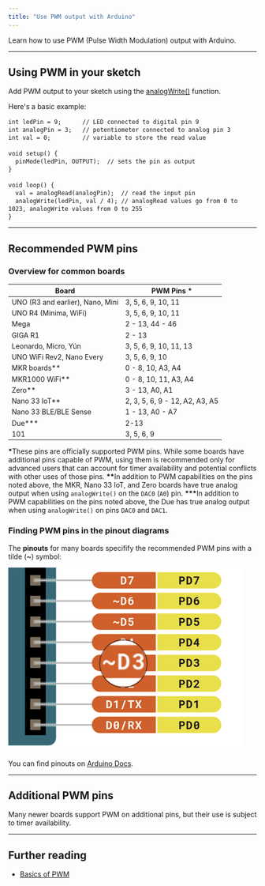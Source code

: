 ```yaml
---
title: "Use PWM output with Arduino"
---
```


Learn how to use PWM (Pulse Width Modulation) output with Arduino.

---

## Using PWM in your sketch

Add PWM output to your sketch using the [analogWrite()](https://www.arduino.cc/reference/en/language/functions/analog-io/analogwrite/) function.

Here's a basic example:

```arduino
int ledPin = 9;      // LED connected to digital pin 9
int analogPin = 3;   // potentiometer connected to analog pin 3
int val = 0;         // variable to store the read value

void setup() {
  pinMode(ledPin, OUTPUT);  // sets the pin as output
}

void loop() {
  val = analogRead(analogPin);  // read the input pin
  analogWrite(ledPin, val / 4); // analogRead values go from 0 to 1023, analogWrite values from 0 to 255
}
```

---

## Recommended PWM pins

### Overview for common boards

| Board                                      | PWM Pins *                     |
|--------------------------------------------|--------------------------------|
| UNO (R3 and earlier), Nano, Mini           | 3, 5, 6, 9, 10, 11             |
| UNO R4 (Minima, WiFi)                      | 3, 5, 6, 9, 10, 11             |
| Mega                                       | 2 - 13, 44 - 46                |
| GIGA R1                                    | 2 - 13                         |
| Leonardo, Micro, Yún                       | 3, 5, 6, 9, 10, 11, 13         |
| UNO WiFi Rev2, Nano Every                  | 3, 5, 6, 9, 10                 |
| MKR boards**                               | 0 - 8, 10, A3, A4              |
| MKR1000 WiFi**                             | 0 - 8, 10, 11, A3, A4          |
| Zero**                                     | 3 - 13, A0, A1                 |
| Nano 33 IoT**                              | 2, 3, 5, 6, 9 - 12, A2, A3, A5 |
| Nano 33 BLE/BLE Sense                      | 1 - 13, A0 - A7                |
| Due***                                     | 2-13                           |
| 101                                        | 3, 5, 6, 9                     |

<b>\*</b>These pins are officially supported PWM pins. While some boards have additional pins capable of PWM, using them is recommended only for advanced users that can account for timer availability and potential conflicts with other uses of those pins.
<b>\*\*</b>In addition to PWM capabilities on the pins noted above, the MKR, Nano 33 IoT, and Zero boards have true analog output when using `analogWrite()` on the `DAC0` (`A0`) pin.
<b>\*\*\*</b>In addition to PWM capabilities on the pins noted above, the Due has true analog output when using `analogWrite()` on pins `DAC0` and `DAC1`.

### Finding PWM pins in the pinout diagrams

The **pinouts** for many boards specifify the recommended PWM pins with a tilde (**~**) symbol:

![](img/pwm-tilde.png)

You can find pinouts on [Arduino Docs](https://docs.arduino.cc/).

---

## Additional PWM pins

Many newer boards support PWM on additional pins, but their use is subject to timer availability.

---

## Further reading

* [Basics of PWM](https://docs.arduino.cc/learn/microcontrollers/analog-output)
